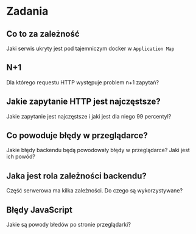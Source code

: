 # Zadania
## Co to za zależność
Jaki serwis ukryty jest pod tajemniczym docker w `Application Map`

## N+1
Dla którego requestu HTTP występuje problem n+1 zapytań?

## Jakie zapytanie HTTP jest najczęstsze?
Jakie zapytanie jest najczęstsze i jaki jest dla niego 99 percentyl?

## Co powoduje błędy w przeglądarce?
Jakie błędy backendu będą powodowały błędy w przeglądarce? Jaki jest ich powód?

## Jaka jest rola zależności backendu?
Część serwerowa ma kilka zależności. Do czego są wykorzystywane?

## Błędy JavaScript
Jakie są powody błedów po stronie przeglądarki?